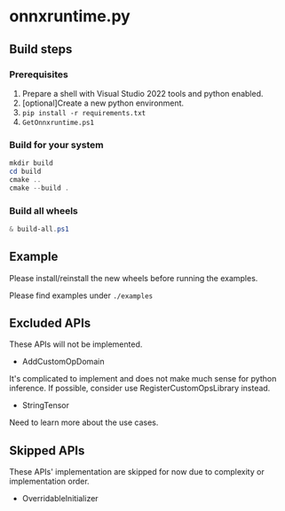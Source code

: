 # onnxruntime.py

## Build steps

### Prerequisites

1. Prepare a shell with Visual Studio 2022 tools and python enabled.
2. [optional]Create a new python environment.
3. `pip install -r requirements.txt`
4. `GetOnnxruntime.ps1`

### Build for your system

```PowerShell
mkdir build
cd build
cmake ..
cmake --build .
```

### Build all wheels

```PowerShell
& build-all.ps1
```

## Example

Please install/reinstall the new wheels before running the examples.

Please find examples under `./examples`

## Excluded APIs
These APIs will not be implemented.

* AddCustomOpDomain

It's complicated to implement and does not make much sense for python inference. If possible, consider use RegisterCustomOpsLibrary instead.

* StringTensor

Need to learn more about the use cases.

## Skipped APIs
These APIs' implementation are skipped for now due to complexity or implementation order.

* OverridableInitializer
